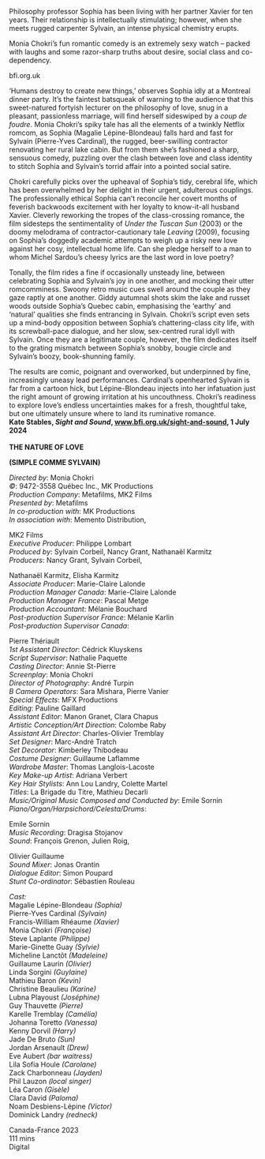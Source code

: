 

Philosophy professor Sophia has been living with her partner Xavier for ten years. Their relationship is intellectually stimulating; however, when she meets rugged carpenter Sylvain, an intense physical chemistry erupts.

Monia Chokri’s fun romantic comedy is an extremely sexy watch – packed with laughs and some razor-sharp truths about desire, social class and co-dependency.

bfi.org.uk

‘Humans destroy to create new things,’ observes Sophia idly at a Montreal dinner party. It’s the faintest batsqueak of warning to the audience that this sweet-natured fortyish lecturer on the philosophy of love, snug in a pleasant, passionless marriage, will find herself sideswiped by a _coup de foudre_. Monia Chokri’s spiky tale has all the elements of a twinkly Netflix romcom, as Sophia (Magalie Lépine-Blondeau) falls hard and fast for Sylvain (Pierre-Yves Cardinal), the rugged, beer-swilling contractor renovating her rural lake cabin. But from them she’s fashioned a sharp, sensuous comedy, puzzling over the clash between love and class identity to stitch Sophia and Sylvain’s torrid affair into a pointed social satire.

Chokri carefully picks over the upheaval of Sophia’s tidy, cerebral life, which has been overwhelmed by her delight in their urgent, adulterous couplings. The professionally ethical Sophia can’t reconcile her covert months of feverish backwoods excitement with her loyalty to know-it-all husband Xavier. Cleverly reworking the tropes of the class-crossing romance, the film sidesteps the sentimentality of _Under the Tuscan Sun_ (2003) or the doomy melodrama of contractor-cautionary tale _Leaving_ (2009), focusing on Sophia’s doggedly academic attempts to weigh up a risky new love against her cosy, intellectual home life. Can she pledge herself to a man to whom Michel Sardou’s cheesy lyrics are the last word in love poetry?

Tonally, the film rides a fine if occasionally unsteady line, between celebrating Sophia and Sylvain’s joy in one another, and mocking their utter romcomminess. Swoony retro music cues swell around the couple as they gaze raptly at one another. Giddy autumnal shots skim the lake and russet woods outside Sophia’s Quebec cabin, emphasising the ‘earthy’ and ‘natural’ qualities she finds entrancing in Sylvain. Chokri’s script even sets up a mind-body opposition between Sophia’s chattering-class city life, with its screwball-pace dialogue, and her slow, sex-centred rural idyll with Sylvain. Once they are a legitimate couple, however, the film dedicates itself to the grating mismatch between Sophia’s snobby, bougie circle and Sylvain’s boozy, book-shunning family.

The results are comic, poignant and overworked, but underpinned by fine, increasingly uneasy lead performances. Cardinal’s openhearted Sylvain is far from a cartoon hick, but Lépine-Blondeau injects into her infatuation just the right amount of growing irritation at his uncouthness. Chokri’s readiness to explore love’s endless uncertainties makes for a fresh, thoughtful take, but one ultimately unsure where to land its ruminative romance.  
**Kate Stables, _Sight and Sound_, www.bfi.org.uk/sight-and-sound, 1 July 2024**  
<br>
**THE NATURE OF LOVE**

**(SIMPLE COMME SYLVAIN)**

_Directed by_: Monia Chokri  
_©_: 9472-3558 Québec Inc., MK Productions  
_Production Company_: Metafilms, MK2 Films  
_Presented by_: Metafilms  
_In co-production with_: MK Productions  
_In association with_: Memento Distribution,

MK2 Films  
_Executive Producer_: Philippe Lombart  
_Produced by_: Sylvain Corbeil, Nancy Grant, Nathanaël Karmitz  
_Producers_: Nancy Grant, Sylvain Corbeil,

Nathanaël Karmitz, Elisha Karmitz  
_Associate Producer_: Marie-Claire Lalonde  
_Production Manager Canada_: Marie-Claire Lalonde  
_Production Manager France_: Pascal Metge  
_Production Accountant_: Mélanie Bouchard  
_Post-production Supervisor France_: Mélanie Karlin  
_Post-production Supervisor Canada_:

Pierre Thériault  
_1st Assistant Director_: Cédrick Kluyskens  
_Script Supervisor_: Nathalie Paquette  
_Casting Director_: Annie St-Pierre  
_Screenplay_: Monia Chokri  
_Director of Photography_: André Turpin  
_B Camera Operators_: Sara Mishara, Pierre Vanier  
_Special Effects_: MFX Productions  
_Editing_: Pauline Gaillard  
_Assistant Editor_: Manon Granet, Clara Chapus  
_Artistic Conception/Art Direction_: Colombe Raby  
_Assistant Art Director_: Charles-Olivier Tremblay  
_Set Designer_: Marc-André Tratch  
_Set Decorator_: Kimberley Thibodeau  
_Costume Designer_: Guillaume Laflamme  
_Wardrobe Master_: Thomas Langlois-Lacoste  
_Key Make-up Artist_: Adriana Verbert  
_Key Hair Stylists_: Ann Lou Landry, Colette Martel  
_Titles_: La Brigade du Titre, Mathieu Decarli  
_Music/Original Music Composed and Conducted by_: Emile Sornin  
_Piano/Organ/Harpsichord/Celesta/Drums_:

Emile Sornin  
_Music Recording_: Dragisa Stojanov  
_Sound_: François Grenon, Julien Roig,

Olivier Guillaume  
_Sound Mixer_: Jonas Orantin  
_Dialogue Editor_: Simon Poupard  
_Stunt Co-ordinator_: Sébastien Rouleau

_Cast:_  
Magalie Lépine-Blondeau _(Sophia)_  
Pierre-Yves Cardinal _(Sylvain)_  
Francis-William Rhéaume _(Xavier)_  
Monia Chokri _(Françoise)_  
Steve Laplante _(Philippe)_  
Marie-Ginette Guay _(Sylvie)_  
Micheline Lanctôt _(Madeleine)_  
Guillaume Laurin _(Olivier)_  
Linda Sorgini _(Guylaine)_  
Mathieu Baron _(Kevin)_  
Christine Beaulieu _(Karine)_  
Lubna Playoust _(Joséphine)_  
Guy Thauvette _(Pierre)_  
Karelle Tremblay _(Camélia)_  
Johanna Toretto _(Vanessa)_  
Kenny Dorvil _(Harry)_  
Jade De Bruto _(Sun)_  
Jordan Arsenault _(Drew)_  
Eve Aubert _(bar waitress)_  
Lila Sofia Houle _(Carolane)_  
Zack Charbonneau _(Jayden)_  
Phil Lauzon _(local singer)_  
Léa Caron _(Gisèle)_  
Clara David _(Paloma)_  
Noam Desbiens-Lépine _(Victor)_  
Dominick Landry _(redneck)_

Canada-France 2023  
111 mins  
Digital  
<br>
<!--stackedit_data:
eyJoaXN0b3J5IjpbLTM2NTQyMDMzMCw3MzA5OTgxMTZdfQ==
-->